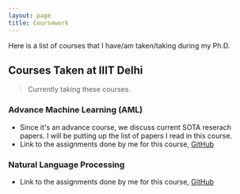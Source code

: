 ```yaml
---
layout: page
title: Coursework
---
```


Here is a list of courses that I have/am taken/taking during my Ph.D. 

## Courses Taken at IIIT Delhi

> Currently taking these courses.
### Advance Machine Learning (AML)
+ Since it's an advance course, we discuss current SOTA reserach papers. I will be putting up the list of papers I read in this course.
+ Link to the assignments done by me for this course, [GitHub](https://github.com/raotnameh/AML_Course)

### Natural Language Processing

+ Link to the assignments done by me for this course, [GitHub](https://github.com/raotnameh/NLP_LECTURE)

<!-- 
## Teaching Assistantship at IIIT Delhi -->


<!---## Courses Taken in Personal Time
#### (Ongoing) [Probablistic Machine Learning, Tübingen Machine Learning](https://www.youtube.com/playlist?list=PL05umP7R6ij1tHaOFY96m5uX3J21a6yNd)

#### [Mathematics of Machine Learning Summer School](http://mathofml.cs.washington.edu/) (Ongoing) -->
